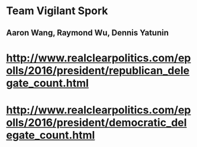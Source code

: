 # Team Vigilant Spork
## Aaron Wang, Raymond Wu, Dennis Yatunin

# http://www.realclearpolitics.com/epolls/2016/president/republican_delegate_count.html
# http://www.realclearpolitics.com/epolls/2016/president/democratic_delegate_count.html